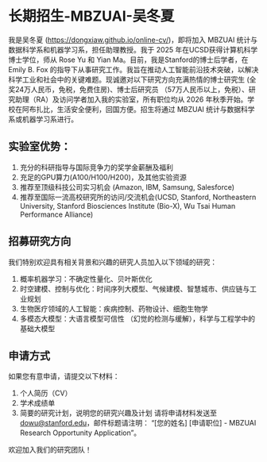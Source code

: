 # 长期招生-MBZUAI-吴冬夏
我是吴冬夏 (https://dongxiaw.github.io/online-cv/)，即将加入 MBZUAI 统计与数据科学系和机器学习系，担任助理教授。我于 2025 年在UCSD获得计算机科学博士学位，师从 Rose Yu 和 Yian Ma。目前，我是Stanford的博士后学者，在 Emily B. Fox 的指导下从事研究工作。我旨在推动人工智能前沿技术突破，以解决科学工业和社会中的关键难题。现诚邀对以下研究方向充满热情的博士研究生 (全奖24万人民币，免税，免费住房)、博士后研究员 （57万人民币以上，免税）、研究助理（RA）及访问学者加入我的实验室，所有职位均从 2026 年秋季开始。学校在阿布扎比，生活安全便利，回国方便。招生将通过 MBZUAI 统计与数据科学系或机器学习系进行。

## 实验室优势：
1. 充分的科研指导与国际竞争力的奖学金薪酬及福利
2. 充足的GPU算力(A100/H100/H200)，及其他实验资源
3. 推荐至顶级科技公司实习机会 (Amazon, IBM, Samsung, Salesforce)
4. 推荐至国际一流高校研究所的访问/交流机会(UCSD, Stanford, Northeastern University, Stanford Biosciences Institute (Bio-X), Wu Tsai Human Performance Alliance)

## 招募研究方向
我们特别欢迎具有相关背景和兴趣的研究人员加入以下领域的研究：
1. 概率机器学习：不确定性量化、贝叶斯优化
2. 时空建模、控制与优化：时间序列大模型、气候建模、智慧城市、供应链与工业规划
3. 生物医疗领域的人工智能：疾病控制、药物设计、细胞生物学
4. 多模态大模型：大语言模型可信性 （幻觉的检测与缓解），科学与工程学中的基础大模型

## 申请方式
如果您有意申请，请提交以下材料：

1. 个人简历（CV）
2. 学术成绩单
3. 简要的研究计划，说明您的研究兴趣及计划
请将申请材料发送至 dowu@stanford.edu，邮件标题请注明：
“[您的姓名] [申请职位] - MBZUAI Research Opportunity Application”。

欢迎加入我们的研究团队！
